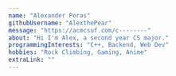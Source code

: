 ```yaml
---
name: "Alexander Peras"
githubUsername: "AlexthePear"
message: "https://acmcsuf.com/c--------"
about: "Hi I'm Alex, a second year CS major."
programmingInterests: "C++, Backend, Web Dev"
hobbies: "Rock Climbing, Gaming, Anime"
extraLink: ""
---
```

